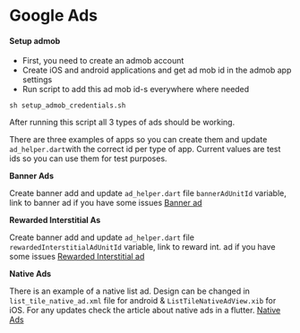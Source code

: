 # Google Ads

#### Setup admob

* First, you need to create an admob account
* Create iOS and android applications and get ad mob id in the admob app settings
* Run script to add this ad mob id-s everywhere where needed

```
sh setup_admob_credentials.sh
```

After running this script all 3 types of ads should be working.

There are three examples of apps so you can create them and update `ad_helper.dart`with the correct id per type of app. Current values are test ids so you can use them for test purposes.

**Banner Ads**

Create banner add and update `ad_helper.dart` file `bannerAdUnitId` variable, link to banner ad if you have some issues [Banner ad](https://developers.google.com/admob/flutter/banner/get-started)

**Rewarded Interstitial As**

Create banner add and update `ad_helper.dart` file `rewardedInterstitialAdUnitId` variable, link to reward int. ad if you have some issues [Rewarded Interstitial ad](https://developers.google.com/admob/flutter/rewarded-interstitial)

**Native Ads**

There is an example of a native list ad. Design can be changed in `list_tile_native_ad.xml` file for android & `ListTileNativeAdView.xib` for iOS. For any updates check the article about native ads in a flutter. [Native Ads](https://medium.com/itnext/flutter-native-ads-92d802fbd927)
